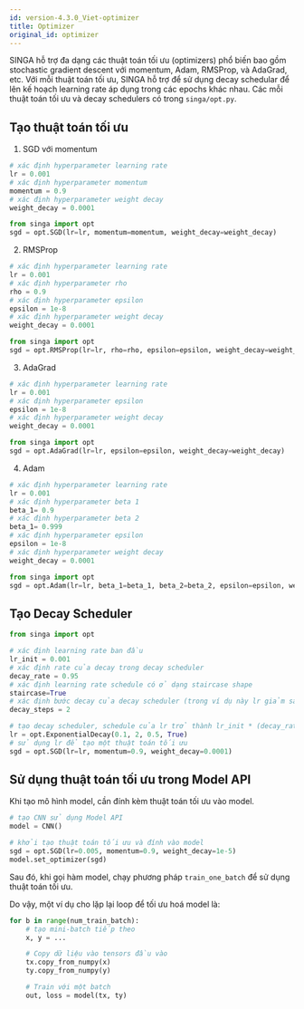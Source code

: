 ```yaml
---
id: version-4.3.0_Viet-optimizer
title: Optimizer
original_id: optimizer
---
```


<!--- Licensed to the Apache Software Foundation (ASF) under one or more contributor license agreements.  See the NOTICE file distributed with this work for additional information regarding copyright ownership.  The ASF licenses this file to you under the Apache License, Version 2.0 (the "License"); you may not use this file except in compliance with the License.  You may obtain a copy of the License at http://www.apache.org/licenses/LICENSE-2.0 Unless required by applicable law or agreed to in writing, software distributed under the License is distributed on an "AS IS" BASIS, WITHOUT WARRANTIES OR CONDITIONS OF ANY KIND, either express or implied.  See the License for the specific language governing permissions and limitations under the License.  -->

SINGA hỗ trợ đa dạng các thuật toán tối ưu (optimizers) phổ biến bao gồm
stochastic gradient descent với momentum, Adam, RMSProp, và AdaGrad, etc. Với
mỗi thuật toán tối ưu, SINGA hỗ trợ để sử dụng decay schedular để lên kế hoạch
learning rate áp dụng trong các epochs khác nhau. Các mỗi thuật toán tối ưu và
decay schedulers có trong `singa/opt.py`.

## Tạo thuật toán tối ưu

1. SGD với momentum

```python
# xác định hyperparameter learning rate
lr = 0.001
# xác định hyperparameter momentum
momentum = 0.9
# xác định hyperparameter weight decay
weight_decay = 0.0001

from singa import opt
sgd = opt.SGD(lr=lr, momentum=momentum, weight_decay=weight_decay)
```

2. RMSProp

```python
# xác định hyperparameter learning rate
lr = 0.001
# xác định hyperparameter rho
rho = 0.9
# xác định hyperparameter epsilon
epsilon = 1e-8
# xác định hyperparameter weight decay
weight_decay = 0.0001

from singa import opt
sgd = opt.RMSProp(lr=lr, rho=rho, epsilon=epsilon, weight_decay=weight_decay)
```

3. AdaGrad

```python
# xác định hyperparameter learning rate
lr = 0.001
# xác định hyperparameter epsilon
epsilon = 1e-8
# xác định hyperparameter weight decay
weight_decay = 0.0001

from singa import opt
sgd = opt.AdaGrad(lr=lr, epsilon=epsilon, weight_decay=weight_decay)
```

4. Adam

```python
# xác định hyperparameter learning rate
lr = 0.001
# xác định hyperparameter beta 1
beta_1= 0.9
# xác định hyperparameter beta 2
beta_1= 0.999
# xác định hyperparameter epsilon
epsilon = 1e-8
# xác định hyperparameter weight decay
weight_decay = 0.0001

from singa import opt
sgd = opt.Adam(lr=lr, beta_1=beta_1, beta_2=beta_2, epsilon=epsilon, weight_decay=weight_decay)
```

## Tạo Decay Scheduler

```python
from singa import opt

# xác định learning rate ban đầu
lr_init = 0.001
# xác định rate của decay trong decay scheduler
decay_rate = 0.95
# xác định learning rate schedule có ở dạng staircase shape
staircase=True
# xác định bước decay của decay scheduler (trong ví dụ này lr giảm sau mỗi 2 bước)
decay_steps = 2

# tạo decay scheduler, schedule của lr trở thành lr_init * (decay_rate ^ (step // decay_steps) )
lr = opt.ExponentialDecay(0.1, 2, 0.5, True)
# sử dụng lr để tạo một thuật toán tối ưu
sgd = opt.SGD(lr=lr, momentum=0.9, weight_decay=0.0001)
```

## Sử dụng thuật toán tối ưu trong Model API

Khi tạo mô hình model, cần đính kèm thuật toán tối ưu vào model.

```python
# tạo CNN sử dụng Model API
model = CNN()

# khởi tạo thuật toán tối ưu và đính vào model
sgd = opt.SGD(lr=0.005, momentum=0.9, weight_decay=1e-5)
model.set_optimizer(sgd)
```

Sau đó, khi gọi hàm model, chạy phương pháp `train_one_batch` để sử dụng thuật
toán tối ưu.

Do vậy, một ví dụ cho lặp lại loop để tối ưu hoá model là:

```python
for b in range(num_train_batch):
    # tạo mini-batch tiếp theo
    x, y = ...

    # Copy dữ liệu vào tensors đầu vào
    tx.copy_from_numpy(x)
    ty.copy_from_numpy(y)

    # Train với một batch
    out, loss = model(tx, ty)
```
